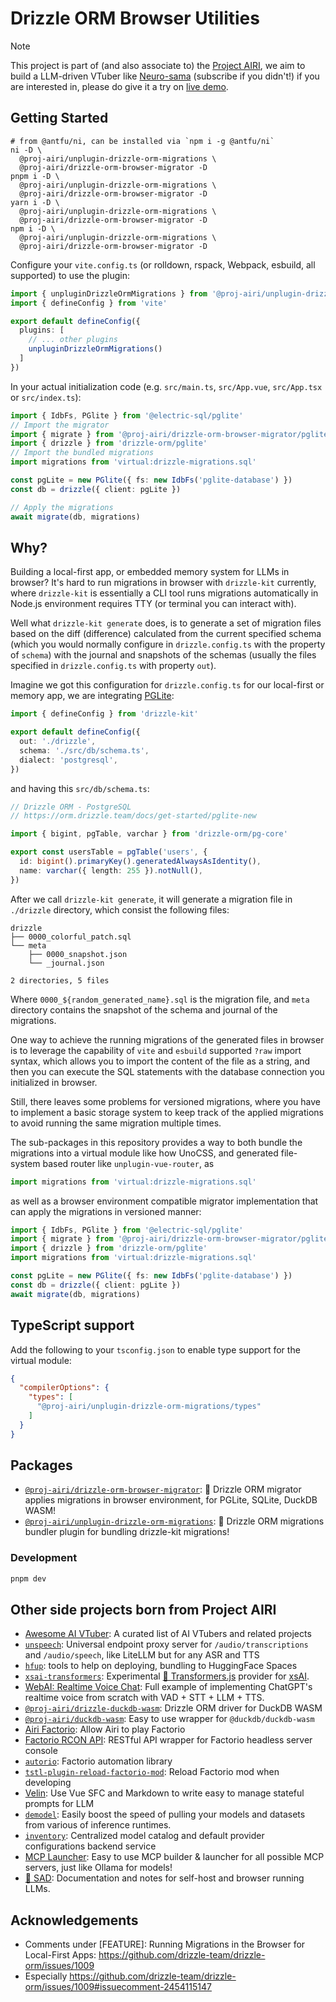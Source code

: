 # Drizzle ORM Browser Utilities

> [!NOTE]
>
> This project is part of (and also associate to) the [Project AIRI](https://github.com/moeru-ai/airi),
> we aim to build a LLM-driven VTuber like [Neuro-sama](https://www.youtube.com/@Neurosama) (subscribe
>  if you didn't!) if you are interested in, please do give it a try on [live demo](https://airi.moeru.ai).

## Getting Started

```shell
# from @antfu/ni, can be installed via `npm i -g @antfu/ni`
ni -D \
  @proj-airi/unplugin-drizzle-orm-migrations \
  @proj-airi/drizzle-orm-browser-migrator -D
pnpm i -D \
  @proj-airi/unplugin-drizzle-orm-migrations \
  @proj-airi/drizzle-orm-browser-migrator -D
yarn i -D \
  @proj-airi/unplugin-drizzle-orm-migrations \
  @proj-airi/drizzle-orm-browser-migrator -D
npm i -D \
  @proj-airi/unplugin-drizzle-orm-migrations \
  @proj-airi/drizzle-orm-browser-migrator -D
```

Configure your `vite.config.ts` (or rolldown, rspack, Webpack, esbuild, all supported) to use the plugin:

```ts
import { unpluginDrizzleOrmMigrations } from '@proj-airi/unplugin-drizzle-orm-migrations/vite'
import { defineConfig } from 'vite'

export default defineConfig({
  plugins: [
    // ... other plugins
    unpluginDrizzleOrmMigrations()
  ]
})
```

In your actual initialization code (e.g. `src/main.ts`, `src/App.vue`, `src/App.tsx` or `src/index.ts`):

```ts
import { IdbFs, PGlite } from '@electric-sql/pglite'
// Import the migrator
import { migrate } from '@proj-airi/drizzle-orm-browser-migrator/pglite'
import { drizzle } from 'drizzle-orm/pglite'
// Import the bundled migrations
import migrations from 'virtual:drizzle-migrations.sql'

const pgLite = new PGlite({ fs: new IdbFs('pglite-database') })
const db = drizzle({ client: pgLite })

// Apply the migrations
await migrate(db, migrations)
```

## Why?

Building a local-first app, or embedded memory system for LLMs in browser? It's
hard to run migrations in browser with `drizzle-kit` currently, where `drizzle-kit`
is essentially a CLI tool runs migrations automatically in Node.js environment requires
TTY (or terminal you can interact with).

Well what `drizzle-kit generate` does, is to generate a set of migration files based on the diff (difference)
calculated from the current specified schema (which you would normally configure in `drizzle.config.ts` with
the property of `schema`) with the journal and snapshots of the schemas (usually the files specified in
`drizzle.config.ts` with property `out`).

Imagine we got this configuration for `drizzle.config.ts` for our local-first or memory app, we are integrating [PGLite](https://pglite.dev):

```ts
import { defineConfig } from 'drizzle-kit'

export default defineConfig({
  out: './drizzle',
  schema: './src/db/schema.ts',
  dialect: 'postgresql',
})
```

and having this `src/db/schema.ts`:

```ts
// Drizzle ORM - PostgreSQL
// https://orm.drizzle.team/docs/get-started/pglite-new

import { bigint, pgTable, varchar } from 'drizzle-orm/pg-core'

export const usersTable = pgTable('users', {
  id: bigint().primaryKey().generatedAlwaysAsIdentity(),
  name: varchar({ length: 255 }).notNull(),
})
```

After we call `drizzle-kit generate`, it will generate a migration file in `./drizzle` directory, which
consist the following files:

```shell
drizzle
├── 0000_colorful_patch.sql
└── meta
    ├── 0000_snapshot.json
    └── _journal.json

2 directories, 5 files
```

Where `0000_${random_generated_name}.sql` is the migration file, and `meta` directory contains
the snapshot of the schema and journal of the migrations.

One way to achieve the running migrations of the generated files in browser is to leverage the
capability of `vite` and `esbuild` supported `?raw` import syntax, which allows you to import
the content of the file as a string, and then you can execute the SQL statements with the database
connection you initialized in browser.

Still, there leaves some problems for versioned migrations, where you have to implement a basic
storage system to keep track of the applied migrations to avoid running the same migration
multiple times.

The sub-packages in this repository provides a way to both bundle the migrations into a virtual
module like how UnoCSS, and generated file-system based router like `unplugin-vue-router`, as

```ts
import migrations from 'virtual:drizzle-migrations.sql'
```

as well as a browser environment compatible migrator implementation that can apply the migrations
in versioned manner:

```ts
import { IdbFs, PGlite } from '@electric-sql/pglite'
import { migrate } from '@proj-airi/drizzle-orm-browser-migrator/pglite'
import { drizzle } from 'drizzle-orm/pglite'
import migrations from 'virtual:drizzle-migrations.sql'

const pgLite = new PGlite({ fs: new IdbFs('pglite-database') })
const db = drizzle({ client: pgLite })
await migrate(db, migrations)
```

## TypeScript support

Add the following to your `tsconfig.json` to enable type support for the virtual module:

```json
{
  "compilerOptions": {
    "types": [
      "@proj-airi/unplugin-drizzle-orm-migrations/types"
    ]
  }
}
```

## Packages

- [`@proj-airi/drizzle-orm-browser-migrator`](https://github.com/proj-airi/drizzle-orm-browser/tree/main/packages/drizzle-orm-browser-migrator): 🦆 Drizzle ORM migrator applies migrations in browser environment, for PGLite, SQLite, DuckDB WASM!
- [`@proj-airi/unplugin-drizzle-orm-migrations`](https://github.com/proj-airi/drizzle-orm-browser/tree/main/packages/unplugin-drizzle-orm-migrations): 🦆 Drizzle ORM migrations bundler plugin for bundling drizzle-kit migrations!

### Development

```bash
pnpm dev
```

## Other side projects born from Project AIRI

- [Awesome AI VTuber](https://github.com/proj-airi/awesome-ai-vtuber): A curated list of AI VTubers and related projects
- [`unspeech`](https://github.com/moeru-ai/unspeech): Universal endpoint proxy server for `/audio/transcriptions` and `/audio/speech`, like LiteLLM but for any ASR and TTS
- [`hfup`](https://github.com/moeru-ai/hfup): tools to help on deploying, bundling to HuggingFace Spaces
- [`xsai-transformers`](https://github.com/moeru-ai/xsai-transformers): Experimental [🤗 Transformers.js](https://github.com/huggingface/transformers.js) provider for [xsAI](https://github.com/moeru-ai/xsai).
- [WebAI: Realtime Voice Chat](https://github.com/proj-airi/webai-realtime-voice-chat): Full example of implementing ChatGPT's realtime voice from scratch with VAD + STT + LLM + TTS.
- [`@proj-airi/drizzle-duckdb-wasm`](https://github.com/moeru-ai/airi/tree/main/packages/drizzle-duckdb-wasm/README.md): Drizzle ORM driver for DuckDB WASM
- [`@proj-airi/duckdb-wasm`](https://github.com/moeru-ai/airi/tree/main/packages/duckdb-wasm/README.md): Easy to use wrapper for `@duckdb/duckdb-wasm`
- [Airi Factorio](https://github.com/moeru-ai/airi-factorio): Allow Airi to play Factorio
- [Factorio RCON API](https://github.com/nekomeowww/factorio-rcon-api): RESTful API wrapper for Factorio headless server console
- [`autorio`](https://github.com/moeru-ai/airi-factorio/tree/main/packages/autorio): Factorio automation library
- [`tstl-plugin-reload-factorio-mod`](https://github.com/moeru-ai/airi-factorio/tree/main/packages/tstl-plugin-reload-factorio-mod): Reload Factorio mod when developing
- [Velin](https://github.com/luoling8192/velin): Use Vue SFC and Markdown to write easy to manage stateful prompts for LLM
- [`demodel`](https://github.com/moeru-ai/demodel): Easily boost the speed of pulling your models and datasets from various of inference runtimes.
- [`inventory`](https://github.com/moeru-ai/inventory): Centralized model catalog and default provider configurations backend service
- [MCP Launcher](https://github.com/moeru-ai/mcp-launcher): Easy to use MCP builder & launcher for all possible MCP servers, just like Ollama for models!
- [🥺 SAD](https://github.com/moeru-ai/sad): Documentation and notes for self-host and browser running LLMs.

## Acknowledgements

- Comments under [FEATURE]: Running Migrations in the Browser for Local-First Apps: https://github.com/drizzle-team/drizzle-orm/issues/1009
- Especially https://github.com/drizzle-team/drizzle-orm/issues/1009#issuecomment-2454115147
